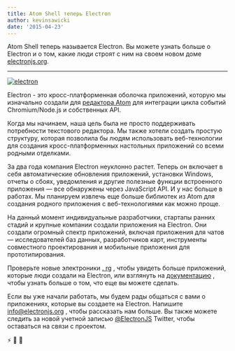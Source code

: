 ```yaml
---
title: Atom Shell теперь Electron
author: kevinsawicki
date: '2015-04-23'
---
```


Atom Shell теперь называется Electron. Вы можете узнать больше о Electron и о том, какие люди строят с ним на своем новом доме [electronjs.org](https://electronjs.org).

---

[![electron](https://cloud.githubusercontent.com/assets/671378/7396651/b7fae482-ee57-11e4-97a2-053515654c75.png)][electron]

Electron - это кросс-платформенная оболочка приложений, которую мы изначально создали для [редактора Atom](https://atom.io) для интеграции цикла событий Chromium/Node.js и собственных API.

Когда мы начинаем, наша цель была не просто поддерживать потребности текстового редактора. Мы также хотели создать простую структуру, которая позволила бы людям использовать веб-технологии для создания кросс-платформенных настольных приложений со всеми родными отделками.

За два года компания Electron неуклонно растет. Теперь он включает в себя автоматические обновления приложений, установки Windows, отчеты о сбоях, уведомления и другие полезные функции встроенного приложения &mdash; все обнаружены через JavaScript API. И у нас больше в работах. Мы планируем извлечь еще больше библиотек из Atom для создания родного приложения с веб-технологиями как можно проще.

На данный момент индивидуальные разработчики, стартапы ранних стадий и крупные компании создали приложения на Electron. Они создали огромный спектр приложений, включая приложения для чатов &mdash; исследователей баз данных, разработчиков карт, инструменты совместного проектирования и мобильные приложения для прототипирования.

Проверьте новые электроники [. rg](https://electronjs.org) , чтобы увидеть больше приложений, которые люди создали на Electron, или взглянуть на [документацию](https://github.com/electron/electron/tree/master/docs#readme) , чтобы узнать больше о том, что еще вы можете сделать.

Если вы уже начали работать, мы будем рады общаться с вами о приложениях, которые вы создаете на Electron. Напишите [info@electronjs.org](mailto:info@electronjs.org?Subject=Electron) , чтобы рассказать нам больше. Вы также можете следить за новой учетной записью [@ElectronJS](https://twitter.com/electronjs) Twitter, чтобы оставаться на связи с проектом.

:zap: :blue_heart: :electric_plug:

[electron]: https://electronjs.org

